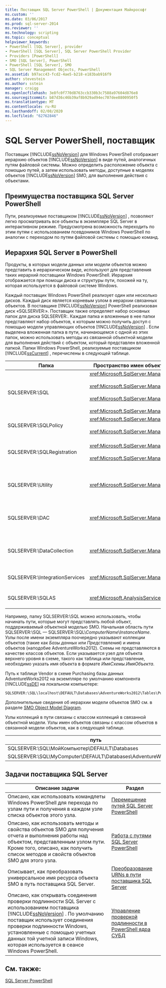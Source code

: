 ```yaml
---
title: Поставщик SQL Server PowerShell | Документация Майкрософт
ms.custom: ''
ms.date: 03/06/2017
ms.prod: sql-server-2014
ms.reviewer: ''
ms.technology: scripting
ms.topic: conceptual
helpviewer_keywords:
- PowerShell [SQL Server], provider
- PowerShell [SQL Server], SQL Server PowerShell Provider
- Providers [PowerShell]
- SMO [SQL Server], PowerShell
- PowerShell [SQL Server], SMO
- SQL Server Management Objects, PowerShell
ms.assetid: b97acc43-fcd2-4ae5-b218-e183bab916f9
author: stevestein
ms.author: sstein
manager: craigg
ms.openlocfilehash: 3e8fc0f770d8763ccb330b3c7588a97604d876e8
ms.sourcegitcommit: b87d36c46b39af8b929ad94ec707dee8800950f5
ms.translationtype: MT
ms.contentlocale: ru-RU
ms.lasthandoff: 02/08/2020
ms.locfileid: "62762846"
---
```

# <a name="sql-server-powershell-provider"></a>SQL Server PowerShell, поставщик
  Поставщик [!INCLUDE[ssNoVersion](../includes/ssnoversion-md.md)] для Windows PowerShell отображает иерархию объектов [!INCLUDE[ssNoVersion](../includes/ssnoversion-md.md)] в виде путей, аналогичных путям файловой системы. Можно определить расположение объекта с помощью путей, а затем использовать методы, доступные в моделях объектов [!INCLUDE[ssNoVersion](../includes/ssnoversion-md.md)] SMO, для выполнения действия с объектами.  
  
## <a name="benefits-of-the-sql-server-powershell-provider"></a>Преимущества поставщика SQL Server PowerShell  
 Пути, реализуемые поставщиком [!INCLUDE[ssNoVersion](../includes/ssnoversion-md.md)] , позволяют легко просматривать все объекты в экземпляре SQL Server в интерактивном режиме. Предусмотрена возможность переходить по этим путям с использованием псевдонимов Windows PowerShell по аналогии с переходом по путям файловой системы с помощью команд.  
  
## <a name="the-sql-server-powershell-hierarchy"></a>Иерархия SQL Server в PowerShell  
 Продукты, в которых модели данных или модели объектов можно представить в иерархическом виде, используют для представления таких иерархий поставщики Windows PowerShell. Иерархия отображается при помощи диска и структуры пути, похожей на ту, которая используется в файловой системе Windows.  
  
 Каждый поставщик Windows PowerShell реализует один или несколько дисков. Каждый диск является корневым узлом в иерархии связанных объектов. В поставщике [!INCLUDE[ssNoVersion](../includes/ssnoversion-md.md)] PowerShell реализован диск «SQLSERVER:». Поставщик также определяет набор основных папок для диска SQLSERVER:. Каждая папка и вложенные в нее папки представляют набор объектов, к которым можно получить доступ с помощью модели управляющих объектов [!INCLUDE[ssNoVersion](../includes/ssnoversion-md.md)] . Если выделена вложенная папка в пути, начинающемся с одной из этих папок, можно использовать методы из связанной объектной модели для выполнения действий с объектом, который представлен вложенной папкой. Папки Windows PowerShell, реализуемые поставщиком [!INCLUDE[ssCurrent](../includes/sscurrent-md.md)] , перечислены в следующей таблице.  
  
|Папка|Пространство имен объектной модели SQL Server|Объекты|  
|------------|---------------------------------------|-------------|  
|SQLSERVER:\SQL|<xref:Microsoft.SqlServer.Management.Smo><br /><br /> <xref:Microsoft.SqlServer.Management.Smo.Agent><br /><br /> <xref:Microsoft.SqlServer.Management.Smo.Broker><br /><br /> <xref:Microsoft.SqlServer.Management.Smo.Mail>|Объекты базы данных, такие как таблицы, представления и хранимые процедуры.|  
|SQLSERVER:\SQLPolicy|<xref:Microsoft.SqlServer.Management.Dmf><br /><br /> <xref:Microsoft.SqlServer.Management.Facets>|Объекты управления на основе политик, такие как политики и аспекты.|  
|SQLSERVER:\SQLRegistration|<xref:Microsoft.SqlServer.Management.RegisteredServers><br /><br /> <xref:Microsoft.SqlServer.Management.Smo.RegSvrEnum>|Зарегистрированные объекты серверов, такие как группы серверов и зарегистрированные серверы.|  
|SQLSERVER:\Utility|<xref:Microsoft.SqlServer.Management.Utility>|Вспомогательные объекты, такие как управляемые экземпляры компонента [!INCLUDE[ssDE](../includes/ssde-md.md)].|  
|SQLSERVER:\DAC|<xref:Microsoft.SqlServer.Management.DAC>|Объекты приложения уровня данных, такие как пакеты DAC, и операции, такие как развертывание DAC.|  
|SQLSERVER:\DataCollection|<xref:Microsoft.SqlServer.Management.Collector>|Объекты сборщика данных, такие как наборы элементов сбора и хранилища конфигураций.|  
|SQLSERVER:\IntegrationServices|<xref:Microsoft.SqlServer.Management.IntegrationServices>|[!INCLUDE[ssISnoversion](../includes/ssisnoversion-md.md)] , как проекты, пакеты и среды.|  
|SQLSERVER:\SQLAS|<xref:Microsoft.AnalysisServices>|[!INCLUDE[ssASnoversion](../includes/ssasnoversion-md.md)] , такие как кубы, агрегаты и измерения.|  
  
 Например, папку SQLSERVER:\SQL можно использовать, чтобы начинать пути, которые могут представлять любой объект, поддерживаемый объектной моделью SMO. Начальная область пути SQLSERVER:\SQL — SQLSERVER:\SQL\\*ComputerName*\\*InstanceName*. Узлы после имени экземпляра поочередно указывают коллекции объектов (такие как *Базы данных* или *Представления*) и имена объектов (наподобие AdventureWorks2012). Схемы не представляются в качестве классов объектов. Если указывается узел для объекта верхнего уровня в схеме, такого как таблица или представление, необходимо указать имя объекта в формате *ИмяСхемы.ИмяОбъекта*.  
  
 Путь к таблице Vendor в схеме Purchasing базы данных AdventureWorks2012 на экземпляре по умолчанию компонента [!INCLUDE[ssDE](../includes/ssde-md.md)] на локальном компьютере:  
  
```  
SQLSERVER:\SQL\localhost\DEFAULT\Databases\AdventureWorks2012\Tables\Purchasing.Vendor  
```  
  
 Дополнительные сведения об иерархии модели объектов SMO см. в разделе [SMO Object Model Diagram](../relational-databases/server-management-objects-smo/smo-object-model-diagram.md).  
  
 Узлы коллекций в пути связаны с классом коллекций в связанной объектной модели. Узлы имен объектов связаны с классом объектов в связанной модели объектов, как в следующей таблице.  
  
|путь|Класс SMO|  
|----------|---------------|  
|SQLSERVER:\SQL\МойКомпьютер\DEFAULT\Databases|<xref:Microsoft.SqlServer.Management.Smo.DatabaseCollection>|  
|SQLSERVER:\SQL\MyComputer\DEFAULT\Databases\AdventureWorks2012|<xref:Microsoft.SqlServer.Management.Smo.Database>|  
  
## <a name="sql-server-provider-tasks"></a>Задачи поставщика SQL Server  
  
|Описание задачи|Раздел|  
|----------------------|-----------|  
|Описано, как использовать командлеты Windows PowerShell для перехода по узлам пути и получения в каждом узле списка объектов этого узла.|[Перемещение путей SQL Server PowerShell](navigate-sql-server-powershell-paths.md)|  
|Описано, как использовать методы и свойства объектов SMO для получения отчета и выполнения работы над объектом, представленным узлом пути. Кроме того, описано, как получить список методов и свойств объектов SMO для этого узла.|[Работа с путями SQL Server PowerShell](work-with-sql-server-powershell-paths.md)|  
|Описывает, как преобразовать универсальное имя ресурса объекта SMO в путь поставщика SQL Server.|[Преобразование URNs в пути поставщика SQL Server](../database-engine/convert-urns-to-sql-server-provider-paths.md)|  
|Описано, как открывать соединения проверки подлинности SQL Server с использованием поставщика [!INCLUDE[ssNoVersion](../includes/ssnoversion-md.md)] . По умолчанию поставщик использует соединения проверки подлинности Windows, установленные с помощью учетных данных той учетной записи Windows, которая используется в сеансе Windows PowerShell.|[Управление проверкой подлинности в PowerShell ядра СУБД ](manage-authentication-in-database-engine-powershell.md)|  
  
## <a name="see-also"></a>См. также:  
 [SQL Server PowerShell](sql-server-powershell.md)  
  
  
